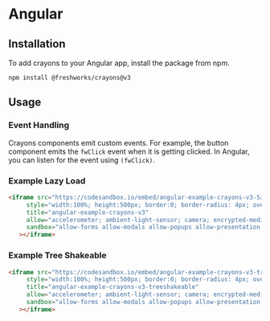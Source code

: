 # Angular

## Installation

To add crayons to your Angular app, install the package from npm.

```npm install @freshworks/crayons@v3```

## Usage

### Event Handling

Crayons components emit custom events. For example, the button component emits the `fwClick` event when it is getting clicked. In Angular, you can listen for the event using `(fwClick)`.


### Example Lazy Load

```html live
<iframe src="https://codesandbox.io/embed/angular-example-crayons-v3-5zh1t3?fontsize=14&hidenavigation=1&theme=dark"
     style="width:100%; height:500px; border:0; border-radius: 4px; overflow:hidden;"
     title="angular-example-crayons-v3"
     allow="accelerometer; ambient-light-sensor; camera; encrypted-media; geolocation; gyroscope; hid; microphone; midi; payment; usb; vr; xr-spatial-tracking"
     sandbox="allow-forms allow-modals allow-popups allow-presentation allow-same-origin allow-scripts"
   ></iframe>
```

### Example Tree Shakeable

```html live
<iframe src="https://codesandbox.io/embed/angular-example-crayons-v3-treeshakeable-1w6v9q?fontsize=14&hidenavigation=1&theme=dark"
     style="width:100%; height:500px; border:0; border-radius: 4px; overflow:hidden;"
     title="angular-example-crayons-v3-treeshakeable"
     allow="accelerometer; ambient-light-sensor; camera; encrypted-media; geolocation; gyroscope; hid; microphone; midi; payment; usb; vr; xr-spatial-tracking"
     sandbox="allow-forms allow-modals allow-popups allow-presentation allow-same-origin allow-scripts"
   ></iframe>
```